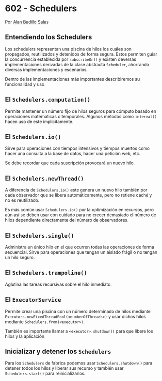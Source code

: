 # 602 - Schedulers

Por [Alan Badillo Salas](https://www.nomadacode.com)

## Entendiendo los Schedulers

Los schedulers representan una piscina de hilos los cuáles son propagados, reutilizados y detenidos de forma segura. Estos permiten guiar la concurrencia establecida por `subscribeOn()` y existen deversas implementaciones derivadas de la clase abstracta `Scheduler`, ahorrando diversas implementaciones y escenarios.

Dentro de las implementaciones más importantes describiremos su funcionalidad y uso.

## El `Schedulers.computation()`

Permite mantener un número fijo de hilos seguros para cómputo basado en operaciones matemáticas o temporales. Algunos métodos como `interval()` hacen uso de este implícitamente.

## El `Schedulers.io()`

Sirve para operaciones con tiempos intensivos y tiempos muertos como hacer una consulta a la base de datos, hacer una petición web, etc.

Se debe recordar que cada suscripción provocará un nuevo hilo.

## El `Schedulers.newThread()`

A diferencia de `Schedulers.io()` este genera un nuevo hilo también por cada observador que se libera automáticamente, pero no retiene caché y no es reutilizado.

Es más común usar `Schedulers.io()` por la optimización en recursos, pero aún así se deben usar con cuidado para no crecer demasiado el número de hilos dependiente directamente del número de observadores.

## El `Schedulers.single()`

Administra un único hilo en el que ocurren todas las operaciones de forma secuencial. Sirve para operaciones que tengan un aislado frágil o no tengan un hilo seguro.

## El `Schedulers.trampoline()`

Aglutina las tareas recursivas sobre el hilo inmediato.

## El `ExecutorService`

Permite crear una piscina con un número determinado de hilos mediante `Executors.newFixedThreadPool(<numberOfThreads>)` y usar dichos hilos mediante `Schedulers.from(<executor>)`.

También es importante llamar a `<executor>.shutdown()` para que libere los hilos y la aplicación.

## Inicializar y detener los `Schedulers`

Para los `Schedulers` de fabrica podemos usar `Schedulers.shutdown()` para detener todos los hilos y liberar sus recurso y también usar `Schedulers.start()` para reinicializarlos.